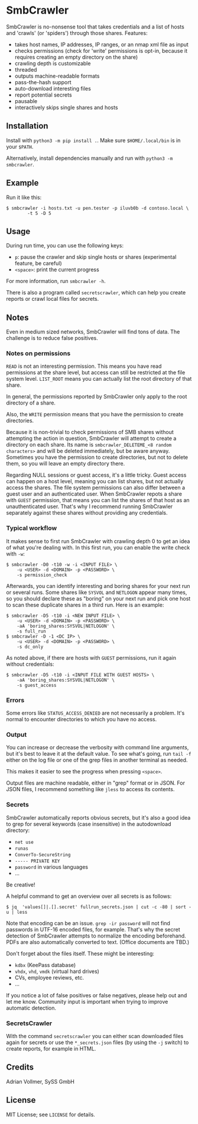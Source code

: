 SmbCrawler
==========

SmbCrawler is no-nonsense tool that takes credentials and a list of hosts
and 'crawls' (or 'spiders') through those shares. Features:

* takes host names, IP addresses, IP ranges, or an nmap xml file as input
* checks permissions (check for 'write' permissions is opt-in, because it
  requires creating an empty directory on the share)
* crawling depth is customizable
* threaded
* outputs machine-readable formats
* pass-the-hash support
* auto-download interesting files
* report potential secrets
* pausable
* interactively skips single shares and hosts


Installation
------------

Install with `python3 -m pip install .`. Make sure `$HOME/.local/bin` is in
your `$PATH`.

Alternatively, install dependencies manually and run with `python3 -m smbcrawler`.


Example
-------

Run it like this:

```
$ smbcrawler -i hosts.txt -u pen.tester -p iluvb0b -d contoso.local \
        -t 5 -D 5
```


Usage
-----

During run time, you can use the following keys:

* `p`: pause the crawler and skip single hosts or shares (experimental
  feature, be careful)
* `<space>`: print the current progress

For more information, run `smbcrawler -h`.

There is also a program called `secretscrawler`, which can help you create
reports or crawl local files for secrets.


Notes
-----

Even in medium sized networks, SmbCrawler will find tons of data. The
challenge is to reduce false positives.

### Notes on permissions

`READ` is not an interesting permission. This means you have read permissions
at the share level, but access can still be restricted at the file system
level. `LIST_ROOT` means you can actually list the root directory of that
share.

In general, the permissions reported by SmbCrawler only apply to the root
directory of a share.

Also, the `WRITE` permission means that you have the permission to create
directories.

Because it is non-trivial to check permissions of SMB shares without
attempting the action in question, SmbCrawler will attempt to create a
directory on each share. Its name is `smbcrawler_DELETEME_<8 random
characters>` and will be deleted immediately, but be aware anyway. Sometimes
you have the permission to create directories, but not to delete them, so
you will leave an empty directory there.

Regarding NULL sessions or guest access, it's a little tricky. Guest access
can happen on a host level, meaning you can list shares, but not actually
access the shares. The file system permissions can also differ between a
guest user and an authenticated user. When SmbCrawler repots a share with
`GUEST` permission, that means you can list the shares of that host as an
unauthenticated user. That's why I recommend running SmbCrawler separately
against these shares without providing any credentials.


### Typical workflow

It makes sense to first run SmbCrawler with crawling depth 0 to get an idea of
what you're dealing with. In this first run, you can enable the write check
with `-w`:

```
$ smbcrawler -D0 -t10 -w -i <INPUT FILE> \
    -u <USER> -d <DOMAIN> -p <PASSWORD> \
    -s permission_check
```

Afterwards, you can identify interesting and boring shares for your next run
or several runs. Some shares like `SYSVOL` and `NETLOGON` appear many times,
so you should declare these as "boring" on your next run and pick one host
to scan these duplicate shares in a third run. Here is an example:

```
$ smbcrawler -D5 -t10 -i <NEW INPUT FILE> \
    -u <USER> -d <DOMAIN> -p <PASSWORD> \
    -aA 'boring_shares:SYSVOL|NETLOGON' \
    -s full_run
$ smbcrawler -D -1 <DC IP> \
    -u <USER> -d <DOMAIN> -p <PASSWORD> \
    -s dc_only
```

As noted above, if there are hosts with `GUEST` permissions, run it again
without credentials:

```
$ smbcrawler -D5 -t10 -i <INPUT FILE WITH GUEST HOSTS> \
    -aA 'boring_shares:SYSVOL|NETLOGON' \
    -s guest_access
```


### Errors

Some errors like `STATUS_ACCESS_DENIED` are not necessarily a problem. It's
normal to encounter directories to which you have no access.

### Output

You can increase or decrease the verbosity with command line arguments, but
it's best to leave it at the default value. To see what's going, run `tail
-f` either on the log file or one of the grep files in another terminal as
needed.

This makes it easier to see the progress when pressing `<space>`.

Output files are machine readable, either in "grep" format or in JSON. For
JSON files, I recommend something like `jless` to access its contents.

### Secrets

SmbCrawler automatically reports obvious secrets, but it's also a good idea
to grep for several keywords (case insensitive) in the autodownload
directory:

* `net use`
* `runas`
* `ConverTo-SecureString`
* `----- PRIVATE KEY`
* `password` in various languages
* ...

Be creative!

A helpful command to get an overview over all secrets is as follows:

```
$ jq  'values[]|.[].secret' fullrun_secrets.json | cut -c -80 | sort -u | less
```

Note that encoding can be an issue. `grep -ir password` will not find
passwords in UTF-16 encoded files, for example. That's why the secret
detection of SmbCrawler attempts to normalize the encoding beforehand. PDFs
are also automatically converted to text. (Office documents are TBD.)

Don't forget about the files itself. These might be interesting:

* `kdbx` (KeePass database)
* `vhdx`, `vhd`, `vmdk` (virtual hard drives)
* CVs, employee reviews, etc.
* ...

If you notice a lot of false positives or false negatives, please help out
and let me know. Community input is important when trying to improve
automatic detection.


### SecretsCrawler

With the command `secretscrawler` you can either scan downloaded files again
for secrets or use the `*_secrets.json` files (by using the `-j` switch) to
create reports, for example in HTML.


Credits
-------

Adrian Vollmer, SySS GmbH


License
-------

MIT License; see `LICENSE` for details.

